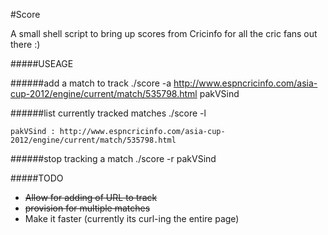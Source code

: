#Score

A small shell script to bring up scores from Cricinfo for all the cric fans out there :)

#####USEAGE

######add a match to track
	./score -a http://www.espncricinfo.com/asia-cup-2012/engine/current/match/535798.html pakVSind
	
######list currently tracked matches
	./score -l
	
	pakVSind : http://www.espncricinfo.com/asia-cup-2012/engine/current/match/535798.html
	
######stop tracking a match
	./score -r pakVSind
	

#####TODO

* ~~Allow for adding of URL to track~~
* ~~provision for multiple matches~~
* Make it faster (currently its curl-ing the entire page)

